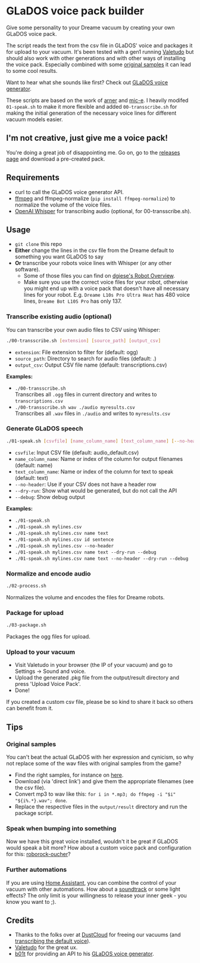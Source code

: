 # GLaDOS voice pack builder

Give some personality to your Dreame vacuum by creating your own GLaDOS voice pack.

The script reads the text from the csv file in GLaDOS' voice and packages it for upload to your vacuum. It's been tested with a gen1 running [Valetudo](https://valetudo.cloud/) but should also work with other generations and with other ways of installing the voice pack. Especially combined with some [original samples](http://www.portal2sounds.com/#w=glados) it can lead to some cool results.

Want to hear what she sounds like first? Check out [GLaDOS voice generator](https://glados.c-net.org/).

These scripts are based on the work of [arner](https://github.com/arner/roborock-glados) and [mic-e](https://github.com/mic-e/valetudo-glados). I heavily modifed `01-speak.sh` to make it more flexible and added `00-transscribe.sh` for making the initial generation of the necessary voice lines for different vacuum models easier.

## I'm not creative, just give me a voice pack!

You're doing a great job of disappointing me. Go on, go to the [releases page](https://github.com/arner/roborock-glados/releases) and download a pre-created pack.

## Requirements

- curl to call the GLaDOS voice generator API.
- [ffmpeg](http://ffmpeg.org/) and ffmpeg-normalize (`pip install ffmpeg-normalize`) to normalize the volume of the voice files.
- [OpenAI Whisper](https://github.com/openai/whisper) for transcribing audio (optional, for 00-transscribe.sh).

## Usage

- `git clone` this repo
- **Either** change the lines in the csv file from the Dreame default to something you want GLaDOS to say 
- **Or** transcribe your robots voice lines with Whisper (or any other software). 
  - Some of those files you can find on [dgiese's Robot Overview](https://robotinfo.dev/).
  - Make sure you use the correct voice files for your robot, otherwise you might end up with a voice pack that doesn't have all necessary lines for your robot. E.g. `Dreame L10s Pro Ultra Heat` has 480 voice lines, `Dreame Bot L10S Pro` has only 137.

### Transcribe existing audio (optional)

You can transcribe your own audio files to CSV using Whisper:

```sh
./00-transscribe.sh [extension] [source_path] [output_csv]
```
- `extension`: File extension to filter for (default: ogg)
- `source_path`: Directory to search for audio files (default: .)
- `output_csv`: Output CSV file name (default: transcriptions.csv)

**Examples:**
- `./00-transscribe.sh`  
  Transcribes all `.ogg` files in current directory and writes to `transcriptions.csv`
- `./00-transscribe.sh wav ./audio myresults.csv`  
  Transcribes all `.wav` files in `./audio` and writes to `myresults.csv`

### Generate GLaDOS speech

```sh
./01-speak.sh [csvfile] [name_column_name] [text_column_name] [--no-header] [--dry-run] [--debug]
```
- `csvfile`: Input CSV file (default: audio_default.csv)
- `name_column_name`: Name or index of the column for output filenames (default: name)
- `text_column_name`: Name or index of the column for text to speak (default: text)
- `--no-header`: Use if your CSV does not have a header row
- `--dry-run`: Show what would be generated, but do not call the API
- `--debug`: Show debug output

**Examples:**
- `./01-speak.sh`
- `./01-speak.sh mylines.csv`
- `./01-speak.sh mylines.csv name text`
- `./01-speak.sh mylines.csv id sentence`
- `./01-speak.sh mylines.csv --no-header`
- `./01-speak.sh mylines.csv name text --dry-run --debug`
- `./01-speak.sh mylines.csv name text --no-header --dry-run --debug`

### Normalize and encode audio

```sh
./02-process.sh
```
Normalizes the volume and encodes the files for Dreame robots.

### Package for upload

```sh
./03-package.sh
```
Packages the ogg files for upload.

### Upload to your vacuum

- Visit Valetudo in your browser (the IP of your vacuum) and go to Settings -> Sound and voice.
- Upload the generated .pkg file from the output/result directory and press 'Upload Voice Pack'.
- Done!

If you created a custom csv file, please be so kind to share it back so others can benefit from it.

## Tips

### Original samples

You can't beat the actual GLaDOS with her expression and cynicism, so why not replace some of the wav files with original samples from the game?

- Find the right samples, for instance on [here](http://www.portal2sounds.com/#w=glados).
- Download (via 'direct link') and give them the appropriate filenames (see the csv file).
- Convert mp3 to wav like this: `for i in *.mp3; do ffmpeg -i "$i" "${i%.*}.wav"; done`.
- Replace the respective files in the `output/result` directory and run the package script.

### Speak when bumping into something

Now we have this great voice installed, wouldn't it be great if GLaDOS would speak a bit more? How about a custom voice pack and configuration for this: [roborock-oucher](https://github.com/porech/roborock-oucher)?

### Further automations

If you are using [Home Assistant](https://www.home-assistant.io/), you can combine the control of your vacuum with other automations. How about a [soundtrack](https://www.youtube.com/watch?v=Y6ljFaKRTrI) or some light effects? The only limit is your willingness to release your inner geek - you know you want to ;).

## Credits

- Thanks to the folks over at [DustCloud](https://github.com/dgiese/dustcloud) for freeing our vacuums (and [transcribing the default voice](https://github.com/dgiese/dustcloud/blob/master/devices/xiaomi.vacuum/audio_generator/language/audio_en.csv)).
- [Valetudo](https://valetudo.cloud/) for the great ux.
- [b01t](https://dhampir.no/) for providing an API to his [GLaDOS voice generator](https://glados.c-net.org/).
